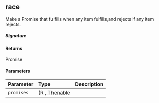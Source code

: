 ## race<R>

Make a Promise that fulfills when any item fulfills,and rejects if any item rejects.

##### Signature

#### Returns
Promise<R>

#### Parameters


| Parameter	   | Type    | Description |
|:-------------|:---------------|:------------|
| `promises`    | (R ,[ Thenable<R>](Thenable.md) |  |

